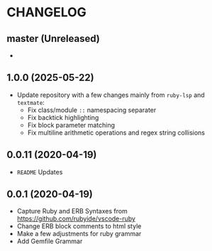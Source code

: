 # CHANGELOG
## master (Unreleased)
-

## 1.0.0 (2025-05-22)
- Update repository with a few changes mainly from `ruby-lsp` and `textmate`:
  - Fix class/module `::` namespacing separater
  - Fix backtick highlighting
  - Fix block parameter matching
  - Fix multiline arithmetic operations and regex string collisions

## 0.0.11 (2020-04-19)
- `README` Updates

## 0.0.1 (2020-04-19)
- Capture Ruby and ERB Syntaxes from https://github.com/rubyide/vscode-ruby
- Change ERB block comments to html style
- Make a few adjustments for ruby grammar
- Add Gemfile Grammar
